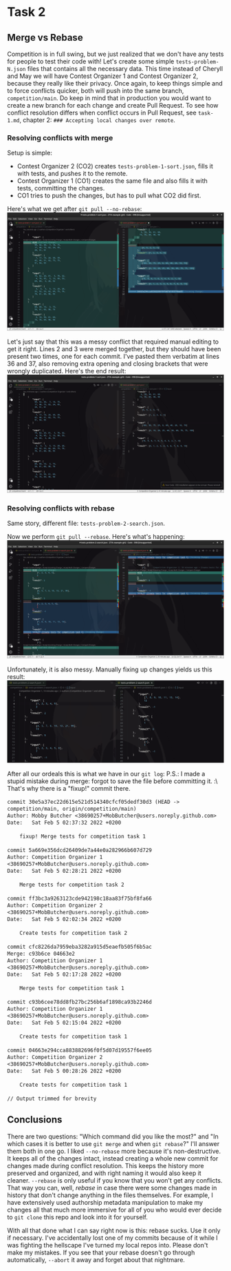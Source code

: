 # Task 2

## Merge vs Rebase

Competition is in full swing, but we just realized that we don't have any tests for people to test their code with! Let's create some simple `tests-problem-N.json` files that contains all the necessary data. This time instead of Cheryll and May we will have Contest Organizer 1 and Contest Organizer 2, because they really like their privacy. Once again, to keep things simple and to force conflicts quicker, both will push into the same branch, `competition/main`. Do keep in mind that in production you would want to create a new branch for each change and create Pull Request. To see how conflict resolution differs when conflict occurs in Pull Request, see `task-1.md`, chapter 2: `### Accepting local changes over remote`.

### Resolving conflicts with merge

Setup is simple:
- Contest Organizer 2 (CO2) creates `tests-problem-1-sort.json`, fills it with tests, and pushes it to the remote.
- Contest Organizer 1 (CO1) creates the same file and also fills it with tests, committing the changes.
- CO1 tries to push the changes, but has to pull what CO2 did first.

Here's what we get after `git pull --no-rebase`:
![Merge conflict](./assets/task-2/task-2-1.png)

Let's just say that this was a messy conflict that required manual editing to get it right. Lines 2 and 3 were merged together, but they should have been present two times, one for each commit. I've pasted them verbatim at lines 36 and 37, also removing extra opening and closing brackets that were wrongly duplicated. Here's the end result:
![Merge conflict resolved](./assets/task-2/task-2-2.png)

### Resolving conflicts with rebase

Same story, different file: `tests-problem-2-search.json`.

Now we perform `git pull --rebase`. Here's what's happening:
![Merge conflict](./assets/task-2/task-2-3.png)

Unfortunately, it is also messy. Manually fixing up changes yields us this result:
![Merge conflict resolved](./assets/task-2/task-2-4.png)

After all our ordeals this is what we have in our `git log`:
P.S.: I made a stupid mistake during merge: forgot to save the file before committing it. :\ That's why there is a "fixup!" commit there.
```
commit 30e5a37ec22d615e521d514340cfcf05dedf30d3 (HEAD -> competition/main, origin/competition/main)
Author: Mobby Butcher <38690257+MobButcher@users.noreply.github.com>
Date:   Sat Feb 5 02:37:32 2022 +0200

    fixup! Merge tests for competition task 1

commit 5a669e356dcd26409de7a44e0a282966b607d729
Author: Competition Organizer 1 <38690257+MobButcher@users.noreply.github.com>
Date:   Sat Feb 5 02:28:21 2022 +0200

    Merge tests for competition task 2

commit ff3bc3a9263123cde942198c18aa83f75bf8fa66
Author: Competition Organizer 2 <38690257+MobButcher@users.noreply.github.com>
Date:   Sat Feb 5 02:02:34 2022 +0200

    Create tests for competition task 2

commit cfc8226da7959eba3282a915d5eaefb505f6b5ac
Merge: c93b6ce 04663e2
Author: Competition Organizer 1 <38690257+MobButcher@users.noreply.github.com>
Date:   Sat Feb 5 02:17:28 2022 +0200

    Merge tests for competition task 1

commit c93b6cee78dd8fb27bc256b6af1898ca93b2246d
Author: Competition Organizer 1 <38690257+MobButcher@users.noreply.github.com>
Date:   Sat Feb 5 02:15:04 2022 +0200

    Create tests for competition task 1

commit 04663e294cca883882696f0f5d07d19557f6ee05
Author: Competition Organizer 2 <38690257+MobButcher@users.noreply.github.com>
Date:   Sat Feb 5 00:28:26 2022 +0200

    Create tests for competition task 1

// Output trimmed for brevity
```

## Conclusions
There are two questions: "Which command did you like the most?" and "In which cases it is better to use `git merge` and when `git rebase`?" I'll answer them both in one go.
I liked `--no-rebase` more because it's non-destructive. It keeps all of the changes intact, instead creating a whole new commit for changes made during conflict resolution. This keeps the history more preserved and organized, and with right naming it would also keep it cleaner.
`--rebase` is only useful if you know that you won't get any conflicts. That way you can, well, _rebase_ in case there were some changes made in history that don't change anything in the files themselves. For example, I have extensively used authorship metadata manipulation to make my changes all that much more immersive for all of you who would ever decide to `git clone` this repo and look into it for yourself.

With all that done what I can say right now is this: rebase sucks. Use it only if necessary. I've accidentally lost one of my commits because of it while I was fighting the hellscape I've turned my local repos into. Please don't make my mistakes. If you see that your rebase doesn't go through automatically, `--abort` it away and forget about that nightmare.